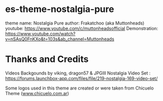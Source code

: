 # es-theme-nostalgia-pure

theme name:     Nostalgia Pure
author:         Frakatchoo (aka Muttonheads)
youtube:        https://www.youtube.com/c/muttonheadsofficial
Demonstration:  https://www.youtube.com/watch?v=nSAsQ0FnKXo&t=103s&ab_channel=Muttonheads

# Thanks and Credits

Videos Backgounds by viking, dragon57 & JPGIII
Nostalgia Video Set : https://forums.launchbox-app.com/files/file/219-nostalgia-169-video-set/

Some logos used in this theme are created or were taken from Chicuelo Theme (www.chicuelo.com.ar)


